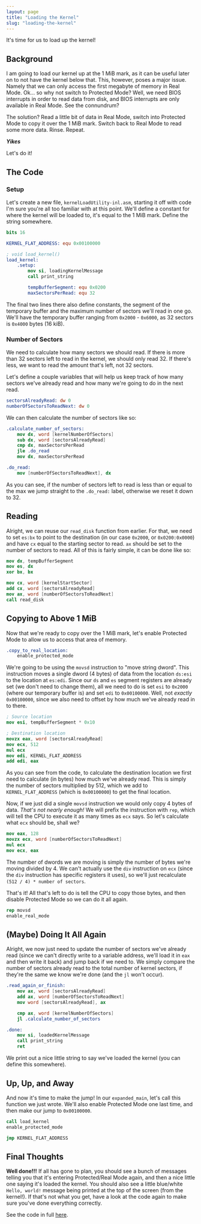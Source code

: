 ```yaml
---
layout: page
title: "Loading the Kernel"
slug: "loading-the-kernel"
---
```


It's time for us to load up the kernel!

## Background
I am going to load our kernel up at the 1 MiB mark, as it can be useful later on to not have the kernel below that. This, however, poses a major issue. Namely that we can only access the first megabyte of memory in Real Mode. Ok... so why not switch to Protected Mode? Well, we need BIOS interrupts in order to read data from disk, and BIOS interrupts are only available in Real Mode. See the connundrum?

The solution? Read a little bit of data in Real Mode, switch into Protected Mode to copy it over the 1 MiB mark. Switch back to Real Mode to read some more data. Rinse. Repeat.

***Yikes***

Let's do it!

## The Code
### Setup
Let's create a new file, `kernelLoadUtility-inl.asm`, starting it off with code I'm sure you're all too familiar with at this point. We'll define a constant for where the kernel will be loaded to, it's equal to the 1 MiB mark. Define the string somewhere.

```nasm
bits 16

KERNEL_FLAT_ADDRESS: equ 0x00100000

; void load_kernel()
load_kernel:
	.setup:
		mov si, loadingKernelMessage
		call print_string

		tempBufferSegment: equ 0x0200
		maxSectorsPerRead: equ 32
```

The final two lines there also define constants, the segment of the temporary buffer and the maximum number of sectors we'll read in one go. We'll have the temporary buffer ranging from `0x2000` - `0x6000`, as 32 sectors is `0x4000` bytes (16 kiB).

### Number of Sectors
We need to calculate how many sectors we should read. If there is more than 32 sectors left to read in the kernel, we should only read 32. If there's less, we want to read the amount that's left, not 32 sectors.

Let's define a couple variables that will help us keep track of how many sectors we've already read and how many we're going to do in the next read.

```nasm
sectorsAlreadyRead: dw 0
numberOfSectorsToReadNext: dw 0
```

We can then calculate the number of sectors like so:

```nasm
.calculate_number_of_sectors:
	mov dx, word [kernelNumberOfSectors]
	sub dx, word [sectorsAlreadyRead]
	cmp dx, maxSectorsPerRead
	jle .do_read
	mov dx, maxSectorsPerRead

.do_read:
	mov [numberOfSectorsToReadNext], dx
```

As you can see, if the number of sectors left to read is less than or equal to the max we jump straight to the `.do_read:` label, otherwise we reset it down to 32.

## Reading
Alright, we can reuse our `read_disk` function from earlier. For that, we need to set `es:bx` to point to the destination (in our case `0x2000`, or `0x0200:0x0000`) and have `cx` equal to the starting sector to read. `ax` should be set to the number of sectors to read. All of this is fairly simple, it can be done like so:

```nasm
mov dx, tempBufferSegment
mov es, dx
xor bx, bx

mov cx, word [kernelStartSector]
add cx, word [sectorsAlreadyRead]
mov ax, word [numberOfSectorsToReadNext]
call read_disk
```

## Copying to Above 1 MiB
Now that we're ready to copy over the 1 MiB mark, let's enable Protected Mode to allow us to access that area of memory.

```nasm
.copy_to_real_location:
	enable_protected_mode
```

We're going to be using the `movsd` instruction to "move string dword". This instruction moves a single dword (4 bytes) of data from the location `ds:esi` to the location at `es:edi`. Since our `ds` and `es` segment registers are already set (we don't need to change them), all we need to do is set `esi` to `0x2000` (where our temporary buffer is) and set `edi` to `0x00100000`. Well, not *exactly* `0x00100000`, since we also need to offset by how much we've already read in to there.

```nasm
; Source location
mov esi, tempBufferSegment * 0x10

; Destination location
movzx eax, word [sectorsAlreadyRead]
mov ecx, 512
mul ecx
mov edi, KERNEL_FLAT_ADDRESS
add edi, eax
```

As you can see from the code, to calculate the destination location we first need to calculate (in bytes) how much we've already read. This is simply the number of sectors multiplied by 512, which we add to `KERNEL_FLAT_ADDRESS` (which is `0x00100000`) to get the final location.

Now, if we just did a single `movsd` instruction we would only copy 4 bytes of data. *That's not nearly enough!* We will prefix the instruction with `rep`, which will tell the CPU to execute it as many times as `ecx` says. So let's calculate what `ecx` should be, shall we?

```nasm
mov eax, 128
movzx ecx, word [numberOfSectorsToReadNext]
mul ecx
mov ecx, eax
```

The number of dwords we are moving is simply the number of bytes we're moving divided by 4. We can't actually use the `div` instruction on `ecx` (since the `div` instruction has specific registers it uses), so we'll just recalculate `(512 / 4) * number of sectors`.

That's it! All that's left to do is tell the CPU to copy those bytes, and then disable Protected Mode so we can do it all again.

```nasm
rep movsd
enable_real_mode
```

## (Maybe) Doing It All Again
Alright, we now just need to update the number of sectors we've already read (since we can't directly write to a variable address, we'll load it in `eax` and then write it back) and jump back if we need to. We simply compare the number of sectors already read to the total number of kernel sectors, if they're the same we know we're done (and the `jl` won't occur).

```nasm
.read_again_or_finish:
	mov ax, word [sectorsAlreadyRead]
	add ax, word [numberOfSectorsToReadNext]
	mov word [sectorsAlreadyRead], ax

	cmp ax, word [kernelNumberOfSectors]
	jl .calculate_number_of_sectors

.done:
	mov si, loadedKernelMessage
	call print_string
	ret
```

We print out a nice little string to say we've loaded the kernel (you can define this somewhere).

## Up, Up, and Away
And now it's time to make the jump! In our `expanded_main`, let's call this function we just wrote. We'll also enable Protected Mode one last time, and then make our jump to `0x00100000`.

```nasm
call load_kernel
enable_protected_mode

jmp KERNEL_FLAT_ADDRESS
```

## Final Thoughts
**Well done!!!** If all has gone to plan, you should see a bunch of messages telling you that it's entering Protected/Real Mode again, and then a nice little one saying it's loaded the kernel. You should also see a little blue/white `Hello, world!` message being printed at the top of the screen (from the kernel!). If that's not what you get, have a look at the code again to make sure you've done everything correctly.

See the code in full [here](https://github.com/FancyKillerPanda/OS-Tutorial/tree/0dcecac61149ce2cd74c752059c85aae3dbbc3aa).
